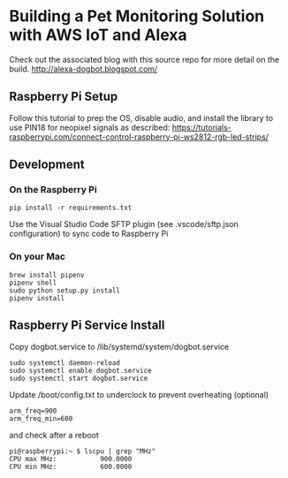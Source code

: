 # Building a Pet Monitoring Solution with AWS IoT and Alexa
Check out the associated blog with this source repo for more detail on the build.
http://alexa-dogbot.blogspot.com/

## Raspberry Pi Setup
Follow this tutorial to prep the OS, disable audio, and install the library to use PIN18 for neopixel signals as described:
https://tutorials-raspberrypi.com/connect-control-raspberry-pi-ws2812-rgb-led-strips/

## Development
### On the Raspberry Pi
```
pip install -r requirements.txt
```

Use the Visual Studio Code SFTP plugin (see .vscode/sftp.json configuration) to sync code to Raspberry Pi

### On your Mac
```
brew install pipenv
pipenv shell
sudo python setup.py install
pipenv install
```

## Raspberry Pi Service Install
Copy dogbot.service to /lib/systemd/system/dogbot.service
```
sudo systemctl daemon-reload
sudo systemctl enable dogbot.service
sudo systemctl start dogbot.service
```

Update /boot/config.txt to underclock to prevent overheating (optional)
```
arm_freq=900
arm_freq_min=600
```
and check after a reboot
```
pi@raspberrypi:~ $ lscpu | grep "MHz"
CPU max MHz:           900.0000
CPU min MHz:           600.0000
```